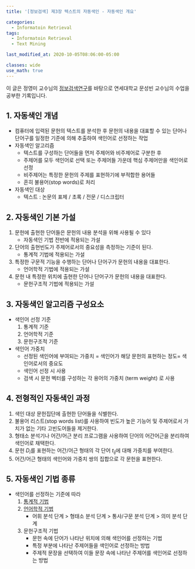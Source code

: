 ```yaml
---
title: '[정보검색] 제3장 텍스트의 자동색인 - 자동색인 개요'

categories:
  - Informatoin Retrieval
tags:
  - Informatoin Retrieval
  - Text Mining

last_modified_at: 2020-10-05T08:06:00-05:00

classes: wide
use_math: true
---
```


이 글은 정영미 교수님의 [정보검색연구](https://www.aladin.co.kr/shop/wproduct.aspx?ItemId=17330455)를 바탕으로 연세대학교 문성빈 교수님의 수업을 공부한 기록입니다.

## 1. 자동색인 개념

- 컴퓨터에 입력된 문헌의 텍스트를 분석한 후 문헌의 내용을 대표할 수 있는 단어나 단어구를 일정한 기준에 의해 추출하여 색인어로 선정하는 작업
- 자동색인 알고리즘
    - 텍스트를 구성하는 단어들을 먼저 주제어와 비주제어로 구분한 후
    - 주제어를 모두 색인어로 선택 또는 주제어들 가운데 핵심 주제어만을 색인어로 선정
    - 비주제어는 특정한 문헌의 주제를 표현하기에 부적합한 용어들
    - 흔히 불용어(stop words)로 처리
- 자동색인 대상
    - 텍스트 : 논문의 표제 / 초록 / 전문 / 디스크립터

## 2. 자동색인 기본 가설

1. 문헌에 출현한 단어들은 문헌의 내용 분석을 위해 사용될 수 있다
    - 자동색인 기법 전반에 적용되는 가설
2. 단어의 출현빈도가 주제어로서의 중요성을 측정하는 기준이 된다.
    - 통계적 기법에 적용되는 가설
3. 특정한 구문적 기능을 수행하는 단어나 단어구가 문헌의 내용을 대표한다.
    - 언어학적 기법에 적용되는 가설
4. 문헌 내 특정한 위치에 출현한 단어나 단어구가 문헌의 내용을 대표한다.
    - 문헌구조적 기법에 적용되는 가설

## 3. 자동색인 알고리즘 구성요소

- 색인어 선정 기준
    1. 통계적 기준
    2. 언어학적 기준
    3. 문헌구조적 기준
- 색인어 가중치
    - 선정된 색인어에 부여되는 가중치 = 색인어가 해당 문헌의 표현하는 정도= 색인어로서의 중요도
    - 색인어 선정 시 사용
    - 검색 시 문헌 벡터를 구성하는 각 용어의 가중치 (term weight) 로 사용

## 4. 전형적인 자동색인 과정

1. 색인 대상 문헌집단에 출현한 단어들을 식별한다.
2. 불용어 리스트(stop words list)를 사용하여 빈도가 높은 기능어 및 주제어로서 가치가 없는 기타 고빈도어들을 제거한다.
3. 형태소 분석기나 어간/어근 분리 프로그램을 사용하여 단어의 어간어근을 분리하여 색인어로 채택한다.
4. 문헌 $D_i$를 표현하는 어간/어근 형태의 각 단어 $t_{ij}$에 대해 가중치를 부여한다.
5. 어간/어근 형태의 색인어와 가중치 쌍의 집합으로 각 문헌을 표현한다.

## 5. 자동색인 기법 종류

- 색인어를 선정하는 기준에 따라
    1. [통계적 기법]({{site.url}}/informatoin%20retrieval/IR-Chapter3-Statistical/)
	2. [언어학적 기법]({{site.url}}/informatoin%20retrieval/IR-Chapter3-Linguistic/)
	    - 어휘 분석 단계 > 형태소 분석 단계 > 통사/구문 분석 단계 > 의미 분석 단계
	3. 문헌구조적 기법
	    - 문헌 속에 단어가 나타난 위치에 의해 색인어를 선정하는 기법
	    - 특정 부분에 나타난 주제어들을 색인어로 선정하는 방법
	    - 주제적 문장을 선택하여 이들 문장 속에 나타난 주제어를 색인어로 선정하는 방법
